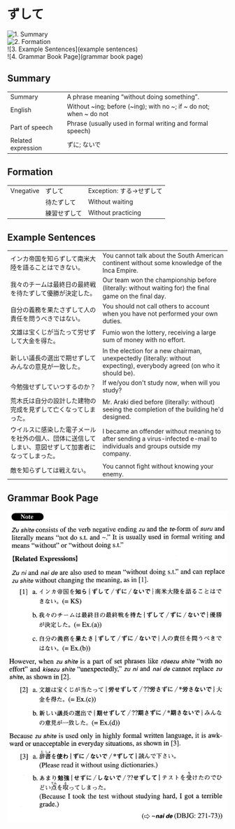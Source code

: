 # ずして

![1. Summary](summary)<br>
![2. Formation](formation)<br>
![3. Example Sentences](example sentences)<br>
![4. Grammar Book Page](grammar book page)<br>


## Summary

<table><tr>   <td>Summary</td>   <td>A phrase meaning “without doing something”.</td></tr><tr>   <td>English</td>   <td>Without ~ing; before (~ing); with no ~; if ~ do not; when ~ do not</td></tr><tr>   <td>Part of speech</td>   <td>Phrase (usually used in formal writing and formal speech)</td></tr><tr>   <td>Related expression</td>   <td>ずに; ないで</td></tr></table>

## Formation

<table class="table"><tbody><tr class="tr head"><td class="td"><span class="bold">Vnegative</span></td><td class="td"><span class="concept">ずして</span></td><td class="td"><span>Exception: する→せずして</span></td></tr><tr class="tr"><td class="td"></td><td class="td"><span>待た</span><span class="concept">ずして</span></td><td class="td"><span>Without waiting</span></td></tr><tr class="tr"><td class="td"></td><td class="td"><span>練習せ</span><span class="concept">ずして</span></td><td class="td"><span>Without practicing</span></td></tr></tbody></table>

## Example Sentences

<table><tr>   <td>インカ帝国を知らずして南米大陸を語ることはできない。</td>   <td>You cannot talk about the South American continent without some knowledge of the Inca Empire.</td></tr><tr>   <td>我々のチームは最終日の最終戦を待たずして優勝が決定した。</td>   <td>Our team won the championship before (literally: without waiting for) the ﬁnal game on the ﬁnal day.</td></tr><tr>   <td>自分の義務を果たさずして人の責任を問うべきではない。</td>   <td>You should not call others to account when you have not performed your own duties.</td></tr><tr>   <td>文雄は宝くじが当たって労せずして大金を得た。</td>   <td>Fumio won the lottery, receiving a large sum of money with no effort.</td></tr><tr>   <td>新しい議長の選出で期せずしてみんなの意見が一致した。</td>   <td>In the election for a new chairman, unexpectedly (literally: without expecting), everybody agreed (on who it should be).</td></tr><tr>   <td>今勉強せずしていつするのか？</td>   <td>If we/you don't study now, when will you study?</td></tr><tr>   <td>荒木氏は自分の設計した建物の完成を見ずして亡くなってしまった。</td>   <td>Mr. Araki died before (literally: without) seeing the completion of the building he'd designed.</td></tr><tr>   <td>ウイルスに感染した電子メールを社外の個人、団体に送信してしまい、意図せずして加害者になってしまった。</td>   <td>I became an offender without meaning to after sending a virus-infected e-mail to individuals and groups outside my company.</td></tr><tr>   <td>敵を知らずしては戦えない。</td>   <td>You cannot ﬁght without knowing your enemy.</td></tr></table>

## Grammar Book Page

![](../img/Advancedずして.png)

